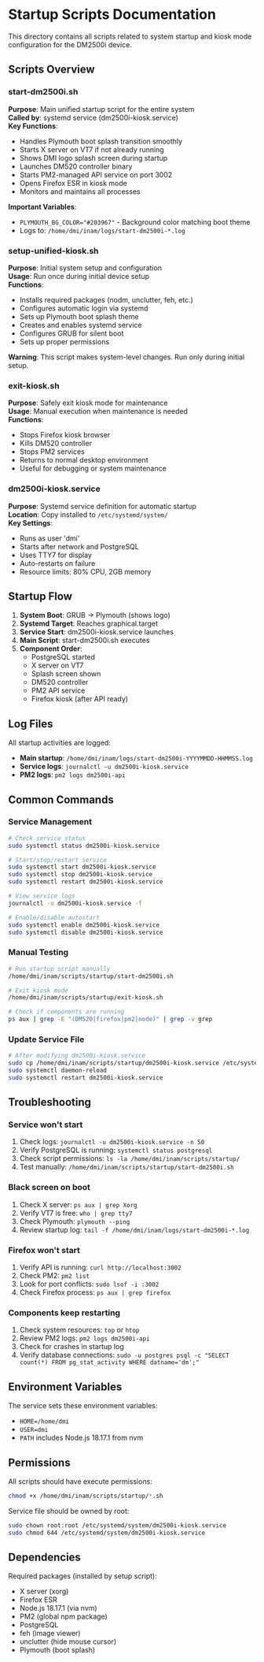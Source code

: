 # Startup Scripts Documentation

This directory contains all scripts related to system startup and kiosk mode configuration for the DM2500i device.

## Scripts Overview

### start-dm2500i.sh
**Purpose**: Main unified startup script for the entire system  
**Called by**: systemd service (dm2500i-kiosk.service)  
**Key Functions**:
- Handles Plymouth boot splash transition smoothly
- Starts X server on VT7 if not already running
- Shows DMI logo splash screen during startup
- Launches DM520 controller binary
- Starts PM2-managed API service on port 3002
- Opens Firefox ESR in kiosk mode
- Monitors and maintains all processes

**Important Variables**:
- `PLYMOUTH_BG_COLOR="#203967"` - Background color matching boot theme
- Logs to: `/home/dmi/inam/logs/start-dm2500i-*.log`

### setup-unified-kiosk.sh
**Purpose**: Initial system setup and configuration  
**Usage**: Run once during initial device setup  
**Functions**:
- Installs required packages (nodm, unclutter, feh, etc.)
- Configures automatic login via systemd
- Sets up Plymouth boot splash theme
- Creates and enables systemd service
- Configures GRUB for silent boot
- Sets up proper permissions

**Warning**: This script makes system-level changes. Run only during initial setup.

### exit-kiosk.sh
**Purpose**: Safely exit kiosk mode for maintenance  
**Usage**: Manual execution when maintenance is needed  
**Functions**:
- Stops Firefox kiosk browser
- Kills DM520 controller
- Stops PM2 services
- Returns to normal desktop environment
- Useful for debugging or system maintenance

### dm2500i-kiosk.service
**Purpose**: Systemd service definition for automatic startup  
**Location**: Copy installed to `/etc/systemd/system/`  
**Key Settings**:
- Runs as user 'dmi'
- Starts after network and PostgreSQL
- Uses TTY7 for display
- Auto-restarts on failure
- Resource limits: 80% CPU, 2GB memory

## Startup Flow

1. **System Boot**: GRUB → Plymouth (shows logo)
2. **Systemd Target**: Reaches graphical.target
3. **Service Start**: dm2500i-kiosk.service launches
4. **Main Script**: start-dm2500i.sh executes
5. **Component Order**:
   - PostgreSQL started
   - X server on VT7
   - Splash screen shown
   - DM520 controller
   - PM2 API service
   - Firefox kiosk (after API ready)

## Log Files

All startup activities are logged:
- **Main startup**: `/home/dmi/inam/logs/start-dm2500i-YYYYMMDD-HHMMSS.log`
- **Service logs**: `journalctl -u dm2500i-kiosk.service`
- **PM2 logs**: `pm2 logs dm2500i-api`

## Common Commands

### Service Management
```bash
# Check service status
sudo systemctl status dm2500i-kiosk.service

# Start/stop/restart service
sudo systemctl start dm2500i-kiosk.service
sudo systemctl stop dm2500i-kiosk.service
sudo systemctl restart dm2500i-kiosk.service

# View service logs
journalctl -u dm2500i-kiosk.service -f

# Enable/disable autostart
sudo systemctl enable dm2500i-kiosk.service
sudo systemctl disable dm2500i-kiosk.service
```

### Manual Testing
```bash
# Run startup script manually
/home/dmi/inam/scripts/startup/start-dm2500i.sh

# Exit kiosk mode
/home/dmi/inam/scripts/startup/exit-kiosk.sh

# Check if components are running
ps aux | grep -E "(DM520|firefox|pm2|node)" | grep -v grep
```

### Update Service File
```bash
# After modifying dm2500i-kiosk.service
sudo cp /home/dmi/inam/scripts/startup/dm2500i-kiosk.service /etc/systemd/system/
sudo systemctl daemon-reload
sudo systemctl restart dm2500i-kiosk.service
```

## Troubleshooting

### Service won't start
1. Check logs: `journalctl -u dm2500i-kiosk.service -n 50`
2. Verify PostgreSQL is running: `systemctl status postgresql`
3. Check script permissions: `ls -la /home/dmi/inam/scripts/startup/`
4. Test manually: `/home/dmi/inam/scripts/startup/start-dm2500i.sh`

### Black screen on boot
1. Check X server: `ps aux | grep Xorg`
2. Verify VT7 is free: `who | grep tty7`
3. Check Plymouth: `plymouth --ping`
4. Review startup log: `tail -f /home/dmi/inam/logs/start-dm2500i-*.log`

### Firefox won't start
1. Verify API is running: `curl http://localhost:3002`
2. Check PM2: `pm2 list`
3. Look for port conflicts: `sudo lsof -i :3002`
4. Check Firefox process: `ps aux | grep firefox`

### Components keep restarting
1. Check system resources: `top` or `htop`
2. Review PM2 logs: `pm2 logs dm2500i-api`
3. Check for crashes in startup log
4. Verify database connections: `sudo -u postgres psql -c "SELECT count(*) FROM pg_stat_activity WHERE datname='dm';"`

## Environment Variables

The service sets these environment variables:
- `HOME=/home/dmi`
- `USER=dmi`
- `PATH` includes Node.js 18.17.1 from nvm

## Permissions

All scripts should have execute permissions:
```bash
chmod +x /home/dmi/inam/scripts/startup/*.sh
```

Service file should be owned by root:
```bash
sudo chown root:root /etc/systemd/system/dm2500i-kiosk.service
sudo chmod 644 /etc/systemd/system/dm2500i-kiosk.service
```

## Dependencies

Required packages (installed by setup script):
- X server (xorg)
- Firefox ESR
- Node.js 18.17.1 (via nvm)
- PM2 (global npm package)
- PostgreSQL
- feh (image viewer)
- unclutter (hide mouse cursor)
- Plymouth (boot splash)